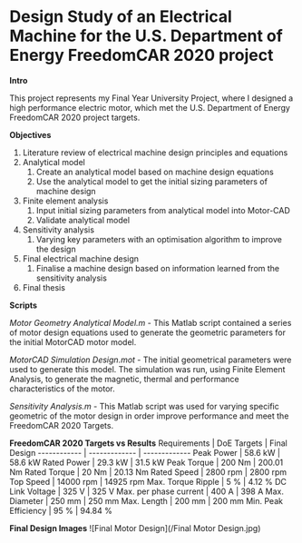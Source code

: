 # Design Study of an Electrical Machine for the U.S. Department of Energy FreedomCAR 2020 project

__Intro__
 
This project represents my Final Year University Project, where I designed a high performance electric motor, which met the U.S. Department of Energy FreedomCAR 2020 project targets.

__Objectives__

1. Literature review of electrical machine design principles and equations 
1. Analytical model
   1. Create an analytical model based on machine design equations 
   1. Use the analytical model to get the initial sizing parameters of machine design
1. Finite element analysis
   1. Input initial sizing parameters from analytical model into Motor-CAD
   1. Validate analytical model
1. Sensitivity analysis
   1. Varying key parameters with an optimisation algorithm to improve the design 
1. Final electrical machine design
   1. Finalise a machine design based on information learned from the sensitivity analysis  
1. Final thesis

__Scripts__

_Motor Geometry Analytical Model.m_ - This Matlab script contained a series of motor design equations used to generate the geometric parameters for the initial MotorCAD motor model.

_MotorCAD Simulation Design.mot_ - The initial geometrical parameters were used to generate this model. The simulation was run, using Finite Element Analysis, to generate the magnetic, thermal and performance characteristics of the motor. 

_Sensitivity Analysis.m_ - This Matlab script was used for varying specific geometric of the motor design in order improve performance and meet the FreedomCAR 2020 Targets.

__FreedomCAR 2020 Targets vs Results__
Requirements | DoE Targets | Final Design
------------ | ------------- | -------------
Peak Power | 58.6 kW | 58.6 kW
Rated Power | 29.3 kW | 31.5 kW
Peak Torque | 200 Nm | 200.01 Nm
Rated Torque | 20 Nm | 20.13 Nm
Rated Speed | 2800 rpm | 2800 rpm
Top Speed | 14000 rpm | 14925 rpm
Max. Torque Ripple  | 5 % | 4.12 %
DC Link Voltage | 325 V | 325 V
Max. per phase current | 400 A | 398 A
Max. Diameter | 250 mm | 250 mm
Max. Length | 200 mm | 200 mm
Min. Peak Efficiency  | 95 % | 94.84 %

__Final Design Images__
![Final Motor Design](/Final Motor Design.jpg)
